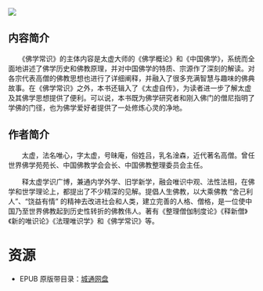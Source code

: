 ![](http://img3m7.ddimg.cn/60/14/23477217-1_u_1.jpg)

## 内容简介

　　《佛学常识》的主体内容是太虚大师的《佛学概论》和《中国佛学》，系统而全面地讲述了佛学历史和佛教原理，并对中国佛学的特质、宗源作了深刻的解读。对各宗代表高僧的佛教思想也进行了详细阐释，并融入了很多充满智慧与趣味的佛典故事。在《佛学常识》之外，本书还辑入了《太虚自传》，为读者进一步了解太虚及其佛学思想提供了便利。可以说，本书既为佛学研究者和刚入佛门的僧尼指明了学佛的门径，也为佛学爱好者提供了一处修炼心灵的净地。

## 作者简介

　　太虚，法名唯心，字太虚，号昧庵，俗姓吕，乳名淦森，近代著名高僧。曾任世界佛学苑苑长、中国佛教学会会长、中国佛教整理委员会主任。

　　释太虚学识广博，兼通内学外学、旧学新学，融会唯识中观、法性法相，在佛学和世学理论上，都提出了不少精深的见解。提倡人生佛教，以大乘佛教 “舍己利人”、“饶益有情” 的精神去改进社会和人类，建立完善的人格、僧格，是一位使中国乃至世界佛教起到历史性转折的佛教伟人。著有《整理僧伽制度论》《释新僧》《新的唯识论》《法理唯识学》和《佛学常识》等。

# 资源

* EPUB 原版带目录：[城通网盘](https://u11215426.pipipan.com/fs/11215426-374302769)
